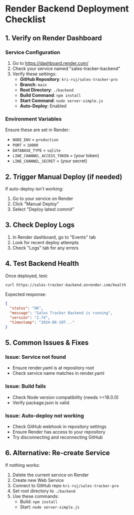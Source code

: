 # Render Backend Deployment Checklist

## 1. Verify on Render Dashboard

### Service Configuration
1. Go to https://dashboard.render.com/
2. Check your service named "sales-tracker-backend"
3. Verify these settings:
   - **GitHub Repository**: `kri-ruj/sales-tracker-pro`
   - **Branch**: `main`
   - **Root Directory**: `./backend`
   - **Build Command**: `npm install`
   - **Start Command**: `node server-simple.js`
   - **Auto-Deploy**: Enabled

### Environment Variables
Ensure these are set in Render:
- `NODE_ENV` = `production`
- `PORT` = `10000`
- `DATABASE_TYPE` = `sqlite`
- `LINE_CHANNEL_ACCESS_TOKEN` = (your token)
- `LINE_CHANNEL_SECRET` = (your secret)

## 2. Trigger Manual Deploy (if needed)

If auto-deploy isn't working:
1. Go to your service on Render
2. Click "Manual Deploy" 
3. Select "Deploy latest commit"

## 3. Check Deploy Logs

1. In Render dashboard, go to "Events" tab
2. Look for recent deploy attempts
3. Check "Logs" tab for any errors

## 4. Test Backend Health

Once deployed, test:
```bash
curl https://sales-tracker-backend.onrender.com/health
```

Expected response:
```json
{
  "status": "OK",
  "message": "Sales Tracker Backend is running",
  "version": "2.74",
  "timestamp": "2024-06-10T..."
}
```

## 5. Common Issues & Fixes

### Issue: Service not found
- Ensure render.yaml is at repository root
- Check service name matches in render.yaml

### Issue: Build fails
- Check Node version compatibility (needs >=18.0.0)
- Verify package.json is valid

### Issue: Auto-deploy not working
- Check GitHub webhook in repository settings
- Ensure Render has access to your repository
- Try disconnecting and reconnecting GitHub

## 6. Alternative: Re-create Service

If nothing works:
1. Delete the current service on Render
2. Create new Web Service
3. Connect to GitHub repo `kri-ruj/sales-tracker-pro`
4. Set root directory to `./backend`
5. Use these commands:
   - Build: `npm install`
   - Start: `node server-simple.js`